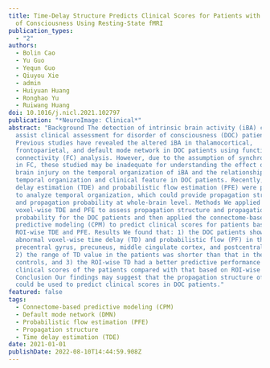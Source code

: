 ```yaml
---
title: Time-Delay Structure Predicts Clinical Scores for Patients with Disorders
  of Consciousness Using Resting-State fMRI
publication_types:
  - "2"
authors:
  - Bolin Cao
  - Yu Guo
  - Yequn Guo
  - Qiuyou Xie
  - admin
  - Huiyuan Huang
  - Ronghao Yu
  - Ruiwang Huang
doi: 10.1016/j.nicl.2021.102797
publication: "*NeuroImage: Clinical*"
abstract: "Background The detection of intrinsic brain activity (iBA) could
  assist clinical assessment for disorder of consciousness (DOC) patients.
  Previous studies have revealed the altered iBA in thalamocortical,
  frontoparietal, and default mode network in DOC patients using functional
  connectivity (FC) analysis. However, due to the assumption of synchronized iBA
  in FC, these studied may be inadequate for understanding the effect of severe
  brain injury on the temporal organization of iBA and the relationship between
  temporal organization and clinical feature in DOC patients. Recently, the time
  delay estimation (TDE) and probabilistic flow estimation (PFE) were proposed
  to analyze temporal organization, which could provide propagation structure
  and propagation probability at whole-brain level. Methods We applied
  voxel-wise TDE and PFE to assess propagation structure and propagation
  probability for the DOC patients and then applied the connectome-based
  predictive modeling (CPM) to predict clinical scores for patients based on the
  ROI-wise TDE and PFE. Results We found that: 1) the DOC patients showed
  abnormal voxel-wise time delay (TD) and probabilistic flow (PF) in the
  precentral gyrus, precuneus, middle cingulate cortex, and postcentral gyrus,
  2) the range of TD value in the patients was shorter than that in the
  controls, and 3) the ROI-wise TD had a better predictive performance for
  clinical scores of the patients compared with that based on ROI-wise PF.
  Conclusion Our findings may suggest that the propagation structure of iBA
  could be used to predict clinical scores in DOC patients."
featured: false
tags:
  - Connectome-based predictive modeling (CPM)
  - Default mode network (DMN)
  - Probabilistic flow estimation (PFE)
  - Propagation structure
  - Time delay estimation (TDE)
date: 2021-01-01
publishDate: 2022-08-10T14:44:59.908Z
---
```

